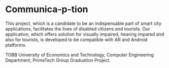 # Communica-p-tion

This project, which is a candidate to be an indispensable part of smart city applications, facilitates the lives of disabled citizens and tourists. Our application, which offers solution for visually impaired, hearing impared and also for tourists, is developed to be compatible with AR and Android platforms.

TOBB University of Economics and Technology, Computer Engineering Department, PrimeTech Group Graduation Project.
